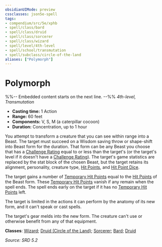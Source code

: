 ```yaml
---
obsidianUIMode: preview
cssclasses: json5e-spell
tags:
- compendium/src/5e/xphb
- spell/class/bard
- spell/class/druid
- spell/class/sorcerer
- spell/class/wizard
- spell/level/4th-level
- spell/school/transmutation
- spell/subclass/circle-of-the-land
aliases: ["Polymorph"]
---
```

# Polymorph
%%-- Embedded content starts on the next line. --%%
*4th-level, Transmutation*  

- **Casting time:** 1 Action
- **Range:** 60 feet
- **Components:** V, S, M (a caterpillar cocoon)
- **Duration:** Concentration, up to 1 hour

You attempt to transform a creature that you can see within range into a Beast. The target must succeed on a Wisdom saving throw or shape-shift into Beast form for the duration. That form can be any Beast you choose that has a [Challenge Rating](challenge-rating-xphb.md) equal to or less than the target's (or the target's level if it doesn't have a [Challenge Rating](challenge-rating-xphb.md)). The target's game statistics are replaced by the stat block of the chosen Beast, but the target retains its alignment, personality, creature type, [Hit Points](hit-points-xphb.md), and [Hit Point Dice](hit-point-dice-xphb.md).

The target gains a number of [Temporary Hit Points](temporary-hit-points-xphb.md) equal to the [Hit Points](hit-points-xphb.md) of the Beast form. These [Temporary Hit Points](temporary-hit-points-xphb.md) vanish if any remain when the spell ends. The spell ends early on the target if it has no [Temporary Hit Points](temporary-hit-points-xphb.md) left. 

The target is limited in the actions it can perform by the anatomy of its new form, and it can't speak or cast spells.

The target's gear melds into the new form. The creature can't use or otherwise benefit from any of that equipment.

**Classes**: [Wizard](list-spells-classes-wizard.md); [Druid (Circle of the Land)](list-spells-classes-druid-xphb-circle-of-the-land-xphb.md "subclass=XPHB;class=XPHB"); [Sorcerer](list-spells-classes-sorcerer.md); [Bard](list-spells-classes-bard.md); [Druid](list-spells-classes-druid.md)

*Source: SRD 5.2*